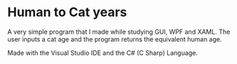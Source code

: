 # Human to Cat years

A very simple program that I made while studying GUI, WPF and XAML.
The user inputs a cat age and the program returns the equivalent human age.

Made with the Visual Studio IDE and the C# (C Sharp) Language.
